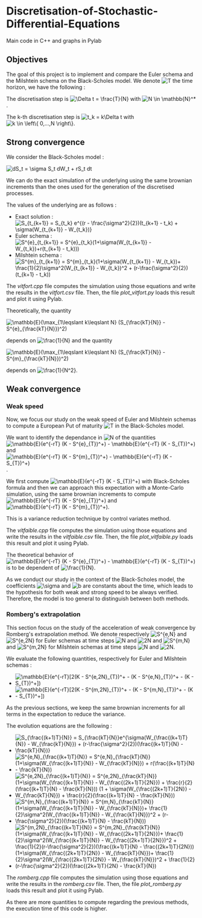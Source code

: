 # Discretisation-of-Stochastic-Differential-Equations
Main code in C++ and graphs in Pylab

## Objectives

The goal of this project is to implement and compare the Euler schema and the Milshtein schema on the Black-Scholes model. We denote <img src="https://latex.codecogs.com/svg.image?T" title="T" /> the time horizon, we have the following :

The discretisation step is <img src="https://latex.codecogs.com/svg.image?\Delta&space;t&space;=&space;\frac{T}{N}" title="\Delta t = \frac{T}{N}" /> with <img src="https://latex.codecogs.com/svg.image?N&space;\in&space;\mathbb{N}^*" title="N \in \mathbb{N}^*" />. 

The k-th discretisation step is <img src="https://latex.codecogs.com/svg.image?t_k&space;=&space;k\Delta&space;t" title="t_k = k\Delta t" /> with <img src="https://latex.codecogs.com/svg.image?k&space;\in&space;\left\{&space;0,...,N&space;\right\}" title="k \in \left\{ 0,...,N \right\}" />.

## Strong convergence

We consider the Black-Scholes model :

<img src="https://latex.codecogs.com/svg.image?dS_t&space;=&space;&space;\sigma&space;S_t&space;dW_t&space;&plus;&space;rS_t&space;dt" title="dS_t = \sigma S_t dW_t + rS_t dt" />

We can do the exact simulation of the underlying using the same brownian increments than the ones used for the generation of the discretised processes.

The values of the underlying are as follows :
- Exact solution : <img src="https://latex.codecogs.com/svg.image?S_{t_{k&plus;1}}&space;=&space;S_{t_k}&space;e^{(r&space;-&space;\frac{\sigma^2}{2})(t_{k&plus;1}&space;-&space;t_k)&space;&plus;&space;\sigma(W_{t_{k&plus;1}}&space;-&space;W_{t_k})}" title="S_{t_{k+1}} = S_{t_k} e^{(r - \frac{\sigma^2}{2})(t_{k+1} - t_k) + \sigma(W_{t_{k+1}} - W_{t_k})}" />
- Euler schema : <img src="https://latex.codecogs.com/svg.image?S^{e}_{t_{k&plus;1}}&space;=&space;S^{e}_{t_k}(1&plus;\sigma(W_{t_{k&plus;1}}&space;-&space;W_{t_k})&plus;r(t_{k&plus;1}&space;-&space;t_k)))" title="S^{e}_{t_{k+1}} = S^{e}_{t_k}(1+\sigma(W_{t_{k+1}} - W_{t_k})+r(t_{k+1} - t_k)))" />
- Milshtein schema : <img src="https://latex.codecogs.com/svg.image?S^{m}_{t_{k&plus;1}}&space;=&space;S^{e}_{t_k}(1&plus;\sigma(W_{t_{k&plus;1}}&space;-&space;W_{t_k})&plus;&space;\frac{1}{2}\sigma^2(W_{t_{k&plus;1}}&space;-&space;W_{t_k})^2&space;&plus;&space;(r-\frac{\sigma^2}{2})(t_{k&plus;1}&space;-&space;t_k))" title="S^{m}_{t_{k+1}} = S^{m}_{t_k}(1+\sigma(W_{t_{k+1}} - W_{t_k})+ \frac{1}{2}\sigma^2(W_{t_{k+1}} - W_{t_k})^2 + (r-\frac{\sigma^2}{2})(t_{k+1} - t_k))" />

The _vitfort.cpp_ file computes the simulation using those equations and write the results in the _vitfort.csv_ file. Then, the file _plot_vitfort.py_ loads this result and plot it using Pylab.

Theoretically, the quantity

<img src="https://latex.codecogs.com/svg.image?\mathbb{E}(\max_{1\leqslant&space;k\leqslant&space;&space;N}&space;(S_{\frac{kT}{N}}&space;-&space;S^{e}_{\frac{kT}{N}})^2)" title="\mathbb{E}(\max_{1\leqslant k\leqslant N} (S_{\frac{kT}{N}} - S^{e}_{\frac{kT}{N}})^2)" />

depends on <img src="https://latex.codecogs.com/svg.image?\frac{1}{N}" title="\frac{1}{N}" /> and the quantity 

<img src="https://latex.codecogs.com/svg.image?\mathbb{E}(\max_{1\leqslant&space;k\leqslant&space;&space;N}&space;(S_{\frac{kT}{N}}&space;-&space;S^{m}_{\frac{kT}{N}})^2)" title="\mathbb{E}(\max_{1\leqslant k\leqslant N} (S_{\frac{kT}{N}} - S^{m}_{\frac{kT}{N}})^2)" />

depends on <img src="https://latex.codecogs.com/svg.image?\frac{1}{N^2}" title="\frac{1}{N^2}" />.

## Weak convergence

### Weak speed

Now, we focus our study on the weak speed of Euler and Milshtein schemas to compute a European Put of maturity <img src="https://latex.codecogs.com/svg.image?T" title="T" /> in the Black-Scholes model.

We want to identify the dependance in <img src="https://latex.codecogs.com/svg.image?N" title="N" /> of the quantities <img src="https://latex.codecogs.com/svg.image?\mathbb{E}(e^{-rT}&space;(K&space;-&space;S^{e}_{T})^&plus;)&space;-&space;\mathbb{E}(e^{-rT}&space;(K&space;-&space;S_{T})^&plus;)" title="\mathbb{E}(e^{-rT} (K - S^{e}_{T})^+) - \mathbb{E}(e^{-rT} (K - S_{T})^+)" /> and <img src="https://latex.codecogs.com/svg.image?\mathbb{E}(e^{-rT}&space;(K&space;-&space;S^{m}_{T})^&plus;)&space;-&space;\mathbb{E}(e^{-rT}&space;(K&space;-&space;S_{T})^&plus;)" title="\mathbb{E}(e^{-rT} (K - S^{m}_{T})^+) - \mathbb{E}(e^{-rT} (K - S_{T})^+)" />.

We first compute <img src="https://latex.codecogs.com/svg.image?\mathbb{E}(e^{-rT}&space;(K&space;-&space;S_{T})^&plus;)" title="\mathbb{E}(e^{-rT} (K - S_{T})^+)" /> with Black-Scholes formula and then we can approach this expectation with a Monte-Carlo simulation, using the same brownian increments to compute <img src="https://latex.codecogs.com/svg.image?\mathbb{E}(e^{-rT}&space;(K&space;-&space;S^{e}_{T})^&plus;)" title="\mathbb{E}(e^{-rT} (K - S^{e}_{T})^+)" /> and <img src="https://latex.codecogs.com/svg.image?\mathbb{E}(e^{-rT}&space;(K&space;-&space;S^{m}_{T})^&plus;)" title="\mathbb{E}(e^{-rT} (K - S^{m}_{T})^+)" />.

This is a variance reduction technique by control variates method.

The _vitfaible.cpp_ file computes the simulation using those equations and write the results in the _vitfaible.csv_ file. Then, the file _plot_vitfaible.py_ loads this result and plot it using Pylab.

The theoretical behavior of <img src="https://latex.codecogs.com/svg.image?\mathbb{E}(e^{-rT}&space;(K&space;-&space;S^{e}_{T})^&plus;)&space;-&space;\mathbb{E}(e^{-rT}&space;(K&space;-&space;S_{T})^&plus;)" title="\mathbb{E}(e^{-rT} (K - S^{e}_{T})^+) - \mathbb{E}(e^{-rT} (K - S_{T})^+)" /> is to be dependent of <img src="https://latex.codecogs.com/svg.image?\frac{1}{N}" title="\frac{1}{N}" />.

As we conduct our study in the context of the Black-Scholes model, the coefficients <img src="https://latex.codecogs.com/svg.image?\sigma" title="\sigma" /> and <img src="https://latex.codecogs.com/svg.image?b" title="b" /> are constants about the time, which leads to the hypothesis for both weak and strong speed to be always verified. Therefore, the model is too general to distinguish between both methods. 

### Romberg's extrapolation

This section focus on the study of the acceleration of weak convergence by Romberg's extrapolation method. We denote respectively <img src="https://latex.codecogs.com/svg.image?S^{e,N}" title="S^{e,N}" /> and <img src="https://latex.codecogs.com/svg.image?S^{e,2N}" title="S^{e,2N}" /> for Euler schemas at time steps <img src="https://latex.codecogs.com/svg.image?N" title="N" /> and <img src="https://latex.codecogs.com/svg.image?2N" title="2N" /> and <img src="https://latex.codecogs.com/svg.image?S^{m,N}" title="S^{m,N}" /> and <img src="https://latex.codecogs.com/svg.image?S^{m,2N}" title="S^{m,2N}" /> for Milshtein schemas at time steps <img src="https://latex.codecogs.com/svg.image?N" title="N" /> and <img src="https://latex.codecogs.com/svg.image?2N" title="2N" />.

We evaluate the following quantities, respectively for Euler and Milshtein schemas :
- <img src="https://latex.codecogs.com/svg.image?\mathbb{E}(e^{-rT}[2(K&space;-&space;S^{e,2N}_{T})^&plus;&space;-&space;(K&space;-&space;S^{e,N}_{T})^&plus;&space;-&space;(K&space;-&space;S_{T})^&plus;])" title="\mathbb{E}(e^{-rT}[2(K - S^{e,2N}_{T})^+ - (K - S^{e,N}_{T})^+ - (K - S_{T})^+])" />
- <img src="https://latex.codecogs.com/svg.image?\mathbb{E}(e^{-rT}[2(K&space;-&space;S^{m,2N}_{T})^&plus;&space;-&space;(K&space;-&space;S^{m,N}_{T})^&plus;&space;-&space;(K&space;-&space;S_{T})^&plus;])" title="\mathbb{E}(e^{-rT}[2(K - S^{m,2N}_{T})^+ - (K - S^{m,N}_{T})^+ - (K - S_{T})^+])" />

As the previous sections, we keep the same brownian increments for all terms in the expectation to reduce the variance.

The evolution equations are the following :
- <img src="https://latex.codecogs.com/svg.image?S_{\frac{(k&plus;1)T}{N}}&space;=&space;S_{\frac{kT}{N}}e^{\sigma(W_{\frac{(k&plus;1)T}{N}}&space;-&space;W_{\frac{kT}{N}})&space;&plus;&space;(r-\frac{\sigma^2}{2})(\frac{(k&plus;1)T}{N}&space;-&space;\frac{kT}{N})}" title="S_{\frac{(k+1)T}{N}} = S_{\frac{kT}{N}}e^{\sigma(W_{\frac{(k+1)T}{N}} - W_{\frac{kT}{N}}) + (r-\frac{\sigma^2}{2})(\frac{(k+1)T}{N} - \frac{kT}{N})}" />
- <img src="https://latex.codecogs.com/svg.image?S^{e,N}_{\frac{(k&plus;1)T}{N}}&space;=&space;S^{e,N}_{\frac{kT}{N}}(1&plus;\sigma(W_{\frac{(k&plus;1)T}{N}}&space;-&space;W_{\frac{kT}{N}})&space;&plus;&space;r(\frac{(k&plus;1)T}{N}&space;-&space;\frac{kT}{N})" title="S^{e,N}_{\frac{(k+1)T}{N}} = S^{e,N}_{\frac{kT}{N}}(1+\sigma(W_{\frac{(k+1)T}{N}} - W_{\frac{kT}{N}}) + r(\frac{(k+1)T}{N} - \frac{kT}{N})" />
- <img src="https://latex.codecogs.com/svg.image?S^{e,2N}_{\frac{(k&plus;1)T}{N}}&space;=&space;S^{e,2N}_{\frac{kT}{N}}(1&plus;\sigma(W_{\frac{(k&plus;1)T}{N}}&space;-&space;W_{\frac{(2k&plus;1)T}{2N}})&space;&plus;&space;\frac{r}{2}(\frac{(k&plus;1)T}{N}&space;-&space;\frac{kT}{N}))&space;(1&space;&plus;&space;\sigma(W_{\frac{(2k&plus;1)T}{2N}}&space;-&space;W_{\frac{kT}{N}})&space;&plus;&space;\frac{r}{2}(\frac{(k&plus;1)T}{N}&space;-&space;\frac{kT}{N}))" title="S^{e,2N}_{\frac{(k+1)T}{N}} = S^{e,2N}_{\frac{kT}{N}}(1+\sigma(W_{\frac{(k+1)T}{N}} - W_{\frac{(2k+1)T}{2N}}) + \frac{r}{2}(\frac{(k+1)T}{N} - \frac{kT}{N})) (1 + \sigma(W_{\frac{(2k+1)T}{2N}} - W_{\frac{kT}{N}}) + \frac{r}{2}(\frac{(k+1)T}{N} - \frac{kT}{N}))" />
- <img src="https://latex.codecogs.com/svg.image?S^{m,N}_{\frac{(k&plus;1)T}{N}}&space;=&space;S^{m,N}_{\frac{kT}{N}}(1&plus;\sigma(W_{\frac{(k&plus;1)T}{N}}&space;-&space;W_{\frac{kT}{N}})&plus;&space;\frac{1}{2}\sigma^2(W_{\frac{(k&plus;1)T}{N}}&space;-&space;W_{\frac{kT}{N}})^2&space;&plus;&space;(r-\frac{\sigma^2}{2})(\frac{(k&plus;1)T}{N}&space;-&space;\frac{kT}{N}))" title="S^{m,N}_{\frac{(k+1)T}{N}} = S^{m,N}_{\frac{kT}{N}}(1+\sigma(W_{\frac{(k+1)T}{N}} - W_{\frac{kT}{N}})+ \frac{1}{2}\sigma^2(W_{\frac{(k+1)T}{N}} - W_{\frac{kT}{N}})^2 + (r-\frac{\sigma^2}{2})(\frac{(k+1)T}{N} - \frac{kT}{N}))" />
- <img src="https://latex.codecogs.com/svg.image?S^{m,2N}_{\frac{(k&plus;1)T}{N}}&space;=&space;S^{m,2N}_{\frac{kT}{N}}(1&plus;\sigma(W_{\frac{(k&plus;1)T}{N}}&space;-&space;W_{\frac{(2k&plus;1)T}{2N}})&plus;&space;\frac{1}{2}\sigma^2(W_{\frac{(k&plus;1)T}{N}}&space;-&space;W_{\frac{(2k&plus;1)T}{2N}})^2&space;&plus;&space;\frac{1}{2}(r-\frac{\sigma^2}{2})(\frac{(k&plus;1)T}{N}&space;-&space;\frac{(2k&plus;1)T}{2N}))(1&plus;\sigma(W_{\frac{(2k&plus;1)T}{2N}}&space;-&space;W_{\frac{kT}{N}})&plus;&space;\frac{1}{2}\sigma^2(W_{\frac{(2k&plus;1)T}{2N}}&space;-&space;W_{\frac{kT}{N}})^2&space;&plus;&space;\frac{1}{2}(r-\frac{\sigma^2}{2})(\frac{(2k&plus;1)T}{2N}&space;-&space;\frac{kT}{N})" title="S^{m,2N}_{\frac{(k+1)T}{N}} = S^{m,2N}_{\frac{kT}{N}}(1+\sigma(W_{\frac{(k+1)T}{N}} - W_{\frac{(2k+1)T}{2N}})+ \frac{1}{2}\sigma^2(W_{\frac{(k+1)T}{N}} - W_{\frac{(2k+1)T}{2N}})^2 + \frac{1}{2}(r-\frac{\sigma^2}{2})(\frac{(k+1)T}{N} - \frac{(2k+1)T}{2N}))(1+\sigma(W_{\frac{(2k+1)T}{2N}} - W_{\frac{kT}{N}})+ \frac{1}{2}\sigma^2(W_{\frac{(2k+1)T}{2N}} - W_{\frac{kT}{N}})^2 + \frac{1}{2}(r-\frac{\sigma^2}{2})(\frac{(2k+1)T}{2N} - \frac{kT}{N})" />

The _romberg.cpp_ file computes the simulation using those equations and write the results in the _romberg.csv_ file. Then, the file _plot_romberg.py_ loads this result and plot it using Pylab.

As there are more quantities to compute regarding the previous methods, the execution time of this code is higher.